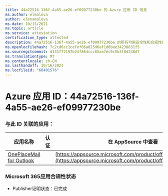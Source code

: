 ```yaml
---
title: 44a72516-136f-4a55-ae26-ef09977230be 的 Azure 应用 ID 信息
ms.author: elmalova
author: elenamalova
ms.date: 10/15/2021
ms.topic: article
ms.service: attestation
certification_type: attested
description: 44a72516-136f-4a55-ae26-ef09977230be 的所有可用安全性和合规性信息。
ms.openlocfilehash: 7c2cd6cc1cefef66a825d6af1d8bee34230831f5
ms.sourcegitcommit: d131f72197b24f864ccc85aa7ec0c5b3f8d248d7
ms.translationtype: MT
ms.contentlocale: zh-CN
ms.lasthandoff: 10/16/2021
ms.locfileid: "60401576"
---
```

# <a name="azure-app-id-44a72516-136f-4a55-ae26-ef09977230be"></a>Azure 应用 ID：44a72516-136f-4a55-ae26-ef09977230be


### <a name="apps-associated-with-this-id"></a>与此 ID 关联的应用：
| **应用名称** | **认证** | **在 AppSource 中查看** |
|--------------|---------------|-----------------------|
| [OnePlaceMail for Outlook](https://docs.microsoft.com/microsoft-365-app-certification/forward/WA104380723) |  | [https://appsource.microsoft.com/product/office/WA104380723](https://appsource.microsoft.com/product/office/WA104380723) |

### <a name="microsoft-365-app-compliance-status"></a>Microsoft 365应用合规性状态
- Publisher证明状态：已完成
